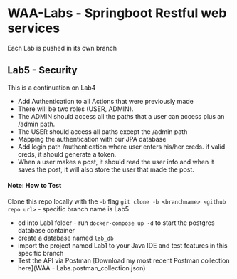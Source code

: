 # WAA-Labs - Springboot Restful web services 
Each Lab is pushed in its own branch 

## Lab5 - Security
This is a continuation on Lab4
- Add Authentication to all Actions that were previously made
- There will be two roles (USER, ADMIN).
- The ADMIN should access all the paths that a user can access plus an /admin path.
- The USER should access all paths except the /admin path
- Mapping the authentication with our JPA database 
- Add login path /authentication where user enters his/her creds. if valid creds, it should generate a token.
- When a user makes a post, it should read the user info and when it saves the post, it will also store the user that made the post. 
   

#### Note: How to Test
Clone this repo locally with the `-b` flag `git clone -b <branchname> <github repo url>` - specific branch name is Lab5
- cd into Lab1 folder - run `docker-compose up -d` to start the postgres database container
- create a database named `lab_db`
- import the project named Lab1 to your Java IDE and test features in this specific branch
- Test the API via Postman [Download my most recent Postman collection here](WAA - Labs.postman_collection.json)  
